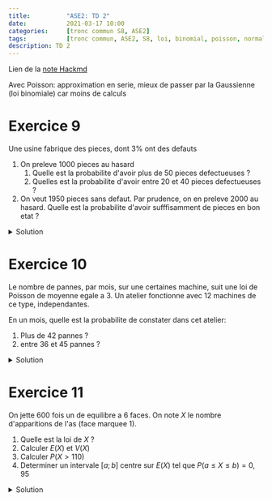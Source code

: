 ```yaml
---
title:          "ASE2: TD 2"
date:           2021-03-17 10:00
categories:     [tronc commun S8, ASE2]
tags:           [tronc commun, ASE2, S8, loi, binomial, poisson, normale]
description: TD 2
---
```

Lien de la [note Hackmd](https://hackmd.io/@lemasymasa/Sk_lDHkNO)

<div class="alert alert-warning" role="alert" markdown="1">
Avec Poisson: approximation en serie, mieux de passer par la Gaussienne (loi binomiale) car moins de calculs
</div>


# Exercice 9
Une usine fabrique des pieces, dont $3\%$ ont des defauts
1. On preleve 1000 pieces au hasard
    1. Quelle est la probabilite d'avoir plus de $50$ pieces defectueuses ?
    2. Quelles est la probabilite d'avoir entre $20$ et $40$ pieces defectueuses ?
2. On veut $1950$ pieces sans defaut. Par prudence, on en preleve $2000$ au hasard. Quelle est la probabilite d'avoir sufffisamment de pieces en bon etat ?

<details markdown="1">
<summary>Solution</summary>

Soit $X$ la v.a.: nombre de pieces defectueurse parmi 1000.

$X$ suit la loi $\mathcal B(n,p)$ avec $n=1000$ et $p=0,03$

$$
\mathcal B(n,p)\simeq \mathcal N(np,\sqrt{npq})\\
\text{Donc } \frac{X-np}{\sqrt{npq}}\to^{\mathcal L}\mathcal N(0,1)\text{ (theoreme Moivre-Laplace)}\\
\begin{cases}
    np=30\\
    npq=29,1
\end{cases}\\
\sqrt{npq}=\sqrt{29,1}=5,4
$$

1.1.

$$
\begin{aligned}
P(X\gt50)&=1-P(X\le50)\\
&\simeq 1-P(U\le\frac{50-30+0.5}{5,4})
\end{aligned}
$$

avec $U=\frac{X-30}{5,4}\sim \mathcal N(0,1)$

$$
\begin{aligned}
P(X\gt50)&\simeq 1-P(U\le3,8)\\
&\simeq 1-F(3,8)=1,0-0,9999... = 0
\end{aligned}
$$

1.2.

$$
P(20\le X\le40)\simeq P(\frac{20-30-0,5}{5,4}\le U\le\frac{40-30+0,5}{5,4})
$$

avec $U=\frac{X-30}{5,4}\sim \mathcal N(0,1)$

$$
\begin{aligned}
P(20\le X\le40)&= P(-1,94\le U\le 1,94)\\
&= F(1,94)-F(-1,94) \text{ } F \text{ fonction de repartition de }\mathcal N(0,1)\\
&= F(1,94)-(1-F(1,94))\\
&= 2F(1,94)-1 = 2\times 0,9738 \text{ (Table de } \mathcal N(0,1)\text{)}\\
&= 0,9476
\end{aligned}
$$

2.

$$
X\to\mathcal B(2000,p=0,03), n=2000\\
np=60,npq=58,2,\sqrt{npq}=7,63\\
\mathcal B(2000;0,03)\simeq\mathcal N(60;7,63)
$$

On veut $1950$ pieces en bon etat, donc:

$$
P(X\le50)=P(\frac{X-60}{7,6}\le\frac{50-60+0,5}{7,63})\\
U=\frac{X-60}{7,63}\to\mathcal N(0,1)
$$

Donc:

$$
\begin{aligned}
P(X\le50)&=P(U\le-1,25)\\
&= F(-1,25)\\
&= 1-F(1,25)\\
&= 1-0,8944=0,1056
\end{aligned}
$$

</details>

# Exercice 10
Le nombre de pannes, par mois, sur une certaines machine, suit une loi de Poisson de moyenne egale a $3$. Un atelier fonctionne avec $12$ machines de ce type, independantes.

En un mois, quelle est la probabilite de constater dans cet atelier:
1. Plus de $42$ pannes ?
2. entre $36$ et $45$ pannes ?

<details markdown="1">
<summary>Solution</summary>

Soit $X_i$ v.a.: nombre de pannes, en un mois de la machine $n^oi$, $X_i\to\mathcal P(3)$.
Soit $S_{12}=X_1+X_2+...+X_{12}$, $S_{12}$: nombre de pannes dans l'atelier
$(X_i)$ sont independantes donc: $S_{12}=\sum_{i=1}^{12}\to\mathcal P(12\times 3)=\mathcal P(36)$.

$$
S_{12}\to\mathcal P(36), \lambda=36\gt20
$$

On peut approximer cette loi par la loi normale:

$$
\frac{S_{12}-36}{\sqrt{36}}\simeq\mathcal N(0,1)
$$

1.

On cherche $P(S_{12}\gt42)$

$$
\begin{aligned}
P(S_{12}\gt42)&=P(\frac{S_{12}-36}{6}\gt\frac{42-36}{6})\\
&= P(\frac{S_{12}-36}{6}\gt1)\\
&=1-P(U<1)\text{ avec } U=\frac{S_{12}-36}{6}\\
&=1-F(1)\\
&=1-0,8413=0,1587
\end{aligned}
$$

2.

$$
\begin{aligned}
P(36\lt S_{12} \lt45) &=P(0\lt\frac{S_{12}-36}{6}\lt\frac{3}{2})\\
&=F(1,5)-F(0)\\
&= 0,9332-0,5=0,4332
\end{aligned}
$$

</details>

# Exercice 11
On jette $600$ fois un de equilibre a $6$ faces. On note $X$ le nombre d'apparitions de l'as (face marquee 1).
1. Quelle est la loi de $X$ ?
2. Calculer $E(X)$ et $V(X)$
3. Calculer $P(X\gt 110)$
4. Determiner un intervale $[a;b]$ centre sur $E(X)$ tel que $P(a\le X\le b)=0,95$

<details markdown="1">
<summary>Solution</summary>

1.

$$
X\to\mathcal B(n,p)=\begin{cases}
n=600\\
p=\frac{1}{6}
\end{cases}
$$

2.

$$
E(X) = np = 100,\sigma(X)=\sqrt{100\times\frac{5}{6}} = 9,13
$$

3.

$$
\begin{aligned}
P(X\gt110) &= P(\frac{X-100}{9,13}\gt\frac{110-100}{9,13})\\
&= P(U\gt\frac{110-100}{9,13})\\
&= P(U\gt1,15)\text{ avec } U=\frac{X-100}{9,13}\to\mathcal N(0,1)\\
&= 1-F(1,15)
\end{aligned}
$$

Donc P(X\gt110)=1-0,8749=0,13

<div class="alert alert-success" role="alert" markdown="1">

$$
P(X\gt110)=0,13
$$

</div>

4.

Soit $r$: rayon de l'intervalle
![](https://i.imgur.com/2WElDfr.png)

$$
\begin{cases}
a=E(X)-r\\
b=E(X)+r
\end{cases}
$$

On cherche $r$ tel que

$$
P(\vert X-100\vert\le r)=0,95
$$

Posons $U=\frac{X-100}{9,13}$

$$
\begin{aligned}
P(\vert X-100\vert\le r)=P(\vert U\vert\le\frac{r+0,5}{9,13})&=0,95\\
P(\frac{-r-0,5}{9,13}\le U\le\frac{r+0,5}{9,13})&=0,95\\
F(\frac{r+0,5}{9,13})-F(\frac{-r-0,5}{9,13})&=0,95\\
2F(\frac{r+0,5}{9,13})-1&=0,95\\
\end{aligned}\\
F(\frac{r+0,5}{9,13}) = \frac{1,95}{2} = 0,975\\
\text{D'apres la table: } \frac{r+0,5}{9,13}=1,96\\
\Rightarrow r= 1,96\times 9,13-0,5=17,39\\
\text{Donc: } \begin{cases}
a=100-17,39=82,61\\
b=100+17,39=117,39
\end{cases}
$$

<div class="alert alert-success" role="alert" markdown="1">

$$
I=[82,61;117,39]
$$

</div>

</details>
